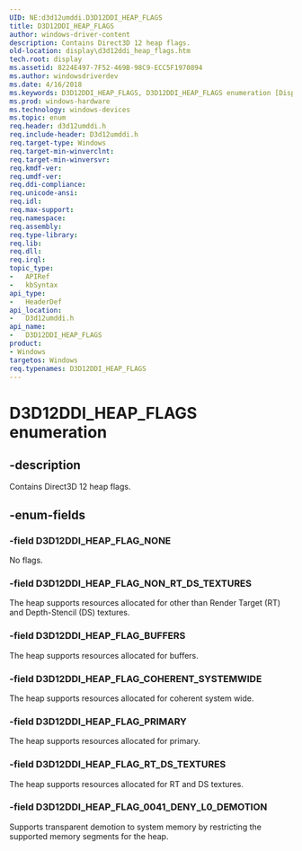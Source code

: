 ```yaml
---
UID: NE:d3d12umddi.D3D12DDI_HEAP_FLAGS
title: D3D12DDI_HEAP_FLAGS
author: windows-driver-content
description: Contains Direct3D 12 heap flags.
old-location: display\d3d12ddi_heap_flags.htm
tech.root: display
ms.assetid: 8224E497-7F52-469B-98C9-ECC5F1970894
ms.author: windowsdriverdev
ms.date: 4/16/2018
ms.keywords: D3D12DDI_HEAP_FLAGS, D3D12DDI_HEAP_FLAGS enumeration [Display Devices], D3D12DDI_HEAP_FLAG_BUFFERS, D3D12DDI_HEAP_FLAG_COHERENT_SYSTEMWIDE, D3D12DDI_HEAP_FLAG_CONTENT_PROTECTION, D3D12DDI_HEAP_FLAG_NONE, D3D12DDI_HEAP_FLAG_NON_RT_DS_TEXTURES, D3D12DDI_HEAP_FLAG_PRIMARY, D3D12DDI_HEAP_FLAG_RT_DS_TEXTURES, d3d12umddi/D3D12DDI_HEAP_FLAGS, d3d12umddi/D3D12DDI_HEAP_FLAG_BUFFERS, d3d12umddi/D3D12DDI_HEAP_FLAG_COHERENT_SYSTEMWIDE, d3d12umddi/D3D12DDI_HEAP_FLAG_CONTENT_PROTECTION, d3d12umddi/D3D12DDI_HEAP_FLAG_NONE, d3d12umddi/D3D12DDI_HEAP_FLAG_NON_RT_DS_TEXTURES, d3d12umddi/D3D12DDI_HEAP_FLAG_PRIMARY, d3d12umddi/D3D12DDI_HEAP_FLAG_RT_DS_TEXTURES, display.d3d12ddi_heap_flags
ms.prod: windows-hardware
ms.technology: windows-devices
ms.topic: enum
req.header: d3d12umddi.h
req.include-header: D3d12umddi.h
req.target-type: Windows
req.target-min-winverclnt:
req.target-min-winversvr:
req.kmdf-ver:
req.umdf-ver:
req.ddi-compliance:
req.unicode-ansi:
req.idl:
req.max-support:
req.namespace:
req.assembly:
req.type-library:
req.lib:
req.dll:
req.irql:
topic_type:
-	APIRef
-	kbSyntax
api_type:
-	HeaderDef
api_location:
-	D3d12umddi.h
api_name:
-	D3D12DDI_HEAP_FLAGS
product:
- Windows
targetos: Windows
req.typenames: D3D12DDI_HEAP_FLAGS
---
```


# D3D12DDI_HEAP_FLAGS enumeration


## -description


Contains Direct3D 12 heap flags.


## -enum-fields




### -field D3D12DDI_HEAP_FLAG_NONE

No flags.


### -field D3D12DDI_HEAP_FLAG_NON_RT_DS_TEXTURES

The heap supports resources allocated for other than Render Target (RT) and Depth-Stencil (DS) textures.


### -field D3D12DDI_HEAP_FLAG_BUFFERS

The heap supports resources allocated for buffers.


### -field D3D12DDI_HEAP_FLAG_COHERENT_SYSTEMWIDE

The heap supports resources allocated for coherent system wide.


### -field D3D12DDI_HEAP_FLAG_PRIMARY

The heap supports resources allocated for primary.


### -field D3D12DDI_HEAP_FLAG_RT_DS_TEXTURES

The heap supports resources allocated for RT and DS textures.

### -field D3D12DDI_HEAP_FLAG_0041_DENY_L0_DEMOTION

Supports transparent demotion to system memory by restricting the supported memory segments for the heap.

